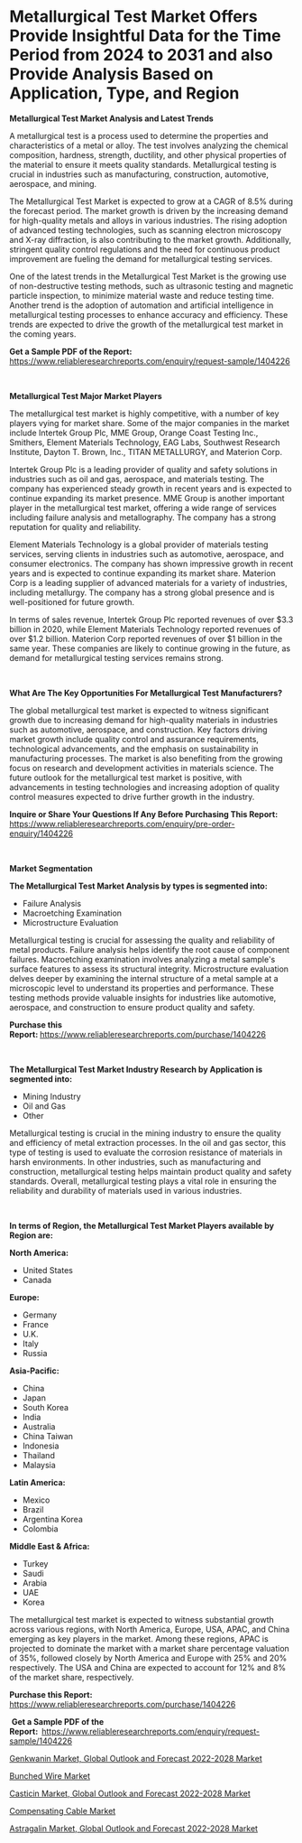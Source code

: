 <p><h1>Metallurgical Test Market Offers Provide Insightful Data for the Time Period from 2024 to 2031 and also Provide Analysis Based on Application, Type, and Region</h1></p><p><strong>Metallurgical Test Market Analysis and Latest Trends</strong></p>
<p><p>A metallurgical test is a process used to determine the properties and characteristics of a metal or alloy. The test involves analyzing the chemical composition, hardness, strength, ductility, and other physical properties of the material to ensure it meets quality standards. Metallurgical testing is crucial in industries such as manufacturing, construction, automotive, aerospace, and mining.</p><p>The Metallurgical Test Market is expected to grow at a CAGR of 8.5% during the forecast period. The market growth is driven by the increasing demand for high-quality metals and alloys in various industries. The rising adoption of advanced testing technologies, such as scanning electron microscopy and X-ray diffraction, is also contributing to the market growth. Additionally, stringent quality control regulations and the need for continuous product improvement are fueling the demand for metallurgical testing services.</p><p>One of the latest trends in the Metallurgical Test Market is the growing use of non-destructive testing methods, such as ultrasonic testing and magnetic particle inspection, to minimize material waste and reduce testing time. Another trend is the adoption of automation and artificial intelligence in metallurgical testing processes to enhance accuracy and efficiency. These trends are expected to drive the growth of the metallurgical test market in the coming years.</p></p>
<p><strong>Get a Sample PDF of the Report:&nbsp;</strong> <a href="https://www.reliableresearchreports.com/enquiry/request-sample/1404226">https://www.reliableresearchreports.com/enquiry/request-sample/1404226</a></p>
<p>&nbsp;</p>
<p><strong>Metallurgical Test Major Market Players</strong></p>
<p><p>The metallurgical test market is highly competitive, with a number of key players vying for market share. Some of the major companies in the market include Intertek Group Plc, MME Group, Orange Coast Testing Inc., Smithers, Element Materials Technology, EAG Labs, Southwest Research Institute, Dayton T. Brown, Inc., TITAN METALLURGY, and Materion Corp.</p><p>Intertek Group Plc is a leading provider of quality and safety solutions in industries such as oil and gas, aerospace, and materials testing. The company has experienced steady growth in recent years and is expected to continue expanding its market presence. MME Group is another important player in the metallurgical test market, offering a wide range of services including failure analysis and metallography. The company has a strong reputation for quality and reliability.</p><p>Element Materials Technology is a global provider of materials testing services, serving clients in industries such as automotive, aerospace, and consumer electronics. The company has shown impressive growth in recent years and is expected to continue expanding its market share. Materion Corp is a leading supplier of advanced materials for a variety of industries, including metallurgy. The company has a strong global presence and is well-positioned for future growth.</p><p>In terms of sales revenue, Intertek Group Plc reported revenues of over $3.3 billion in 2020, while Element Materials Technology reported revenues of over $1.2 billion. Materion Corp reported revenues of over $1 billion in the same year. These companies are likely to continue growing in the future, as demand for metallurgical testing services remains strong.</p></p>
<p>&nbsp;</p>
<p><strong>What Are The Key Opportunities For Metallurgical Test Manufacturers?</strong></p>
<p><p>The global metallurgical test market is expected to witness significant growth due to increasing demand for high-quality materials in industries such as automotive, aerospace, and construction. Key factors driving market growth include quality control and assurance requirements, technological advancements, and the emphasis on sustainability in manufacturing processes. The market is also benefiting from the growing focus on research and development activities in materials science. The future outlook for the metallurgical test market is positive, with advancements in testing technologies and increasing adoption of quality control measures expected to drive further growth in the industry.</p></p>
<p><strong>Inquire or Share Your Questions If Any Before Purchasing This Report:</strong> <a href="https://www.reliableresearchreports.com/enquiry/pre-order-enquiry/1404226">https://www.reliableresearchreports.com/enquiry/pre-order-enquiry/1404226</a></p>
<p>&nbsp;</p>
<p><strong>Market Segmentation</strong></p>
<p><strong>The Metallurgical Test Market Analysis by types is segmented into:</strong></p>
<p><ul><li>Failure Analysis</li><li>Macroetching Examination</li><li>Microstructure Evaluation</li></ul></p>
<p><p>Metallurgical testing is crucial for assessing the quality and reliability of metal products. Failure analysis helps identify the root cause of component failures. Macroetching examination involves analyzing a metal sample's surface features to assess its structural integrity. Microstructure evaluation delves deeper by examining the internal structure of a metal sample at a microscopic level to understand its properties and performance. These testing methods provide valuable insights for industries like automotive, aerospace, and construction to ensure product quality and safety.</p></p>
<p><strong>Purchase this Report:&nbsp;</strong><a href="https://www.reliableresearchreports.com/purchase/1404226">https://www.reliableresearchreports.com/purchase/1404226</a></p>
<p>&nbsp;</p>
<p><strong>The Metallurgical Test Market Industry Research by Application is segmented into:</strong></p>
<p><ul><li>Mining Industry</li><li>Oil and Gas</li><li>Other</li></ul></p>
<p><p>Metallurgical testing is crucial in the mining industry to ensure the quality and efficiency of metal extraction processes. In the oil and gas sector, this type of testing is used to evaluate the corrosion resistance of materials in harsh environments. In other industries, such as manufacturing and construction, metallurgical testing helps maintain product quality and safety standards. Overall, metallurgical testing plays a vital role in ensuring the reliability and durability of materials used in various industries.</p></p>
<p>&nbsp;</p>
<p><strong>In terms of Region, the Metallurgical Test Market Players available by Region are:</strong></p>
<p>
    <p> <strong> North America: </strong>
        <ul>
            <li>United States</li>
            <li>Canada</li>
        </ul>
        </p> 
    <p> <strong> Europe: </strong>
        <ul>
            <li>Germany</li>
            <li>France</li>
            <li>U.K.</li>
            <li>Italy</li>
            <li>Russia</li>
        </ul>
        </p> 
    <p> <strong> Asia-Pacific: </strong>
        <ul>
            <li>China</li>
            <li>Japan</li>
            <li>South Korea</li>
            <li>India</li>
            <li>Australia</li>
            <li>China Taiwan</li>
            <li>Indonesia</li>
            <li>Thailand</li>
            <li>Malaysia</li>
        </ul>
        </p> 
    <p> <strong> Latin America: </strong>
        <ul>
            <li>Mexico</li>
            <li>Brazil</li>
            <li>Argentina Korea</li>
            <li>Colombia</li>
        </ul>
        </p> 
    <p> <strong> Middle East & Africa: </strong>
        <ul>
            <li>Turkey</li>
            <li>Saudi</li>
            <li>Arabia</li>
            <li>UAE</li>
            <li>Korea</li>
        </ul>
    </p>
    </p>
<p><p>The metallurgical test market is expected to witness substantial growth across various regions, with North America, Europe, USA, APAC, and China emerging as key players in the market. Among these regions, APAC is projected to dominate the market with a market share percentage valuation of 35%, followed closely by North America and Europe with 25% and 20% respectively. The USA and China are expected to account for 12% and 8% of the market share, respectively.</p></p>
<p><strong>Purchase this Report: </strong><a href="https://www.reliableresearchreports.com/purchase/1404226">https://www.reliableresearchreports.com/purchase/1404226</a></p>
<p>&nbsp;<strong>Get a Sample PDF of the Report:&nbsp;&nbsp;</strong><a href="https://www.reliableresearchreports.com/enquiry/request-sample/1404226">https://www.reliableresearchreports.com/enquiry/request-sample/1404226</a></p>
<p><strong></strong></p>
<p><p><a href="https://silk-columnist-571.notion.site/Genkwanin-Market-Global-Outlook-and-Forecast-2022-2028-Market-Size-Global-Industry-Overview-Marke-17f0fd4e9cbf4482a507675314a10632">Genkwanin Market, Global Outlook and Forecast 2022-2028 Market</a></p><p><a href="https://view.publitas.com/reportprime-1/bunched-wire-market-size-and-growth-market-segmentation-regional-and-country-breakdowns-and-market-trends-for-period-from-2024-2031/">Bunched Wire Market</a></p><p><a href="https://cute-banjo-8ca.notion.site/Casticin-Market-Global-Outlook-and-Forecast-2022-2028-Market-Size-Evaluating-its-Market-Trends-Gr-f225447eea544d3484048c09d0de753a">Casticin Market, Global Outlook and Forecast 2022-2028 Market</a></p><p><a href="https://view.publitas.com/reportprime-1/compensating-cable-market-size-market-trends-and-growth-outlook-forecasted-for-period-from-2024-to-2031/">Compensating Cable Market</a></p><p><a href="https://meowing-lemming-dd3.notion.site/Astragalin-Market-Global-Outlook-and-Forecast-2022-2028-Market-Size-Reflecting-a-Forecast-Till-2031-f869de0f72514f8e8db175228ec98c47">Astragalin Market, Global Outlook and Forecast 2022-2028 Market</a></p></p>